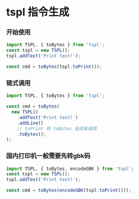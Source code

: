 # tspl 指令生成

### 开始使用

```typescript
import TSPL, { toBytes } from 'tspl';
const tspl = new TSPL();
tspl.addText('Print test!');

const cmd = toBytes(tspl.toPrint());

```

### 链式调用

```typescript
import TSPL, { toBytes } from 'tspl';

const cmd = toBytes(
  new TSPL()
    .addText('Print test!')
    .addLine()
    // toPrint 和 toBytes 会结束调用
    .toBytes();
);

```
### 国内打印机一般需要先转gbk码
```typescript
import TSPL, { toBytes, encodeGBK } from 'tspl';
const tspl = new TSPL();
tspl.addText('Print test!');

const cmd = toBytes(encodeGBK(tspl.toPrint()));

```
